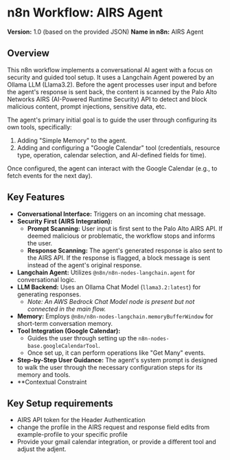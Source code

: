 # n8n Workflow: AIRS Agent

**Version:** 1.0 (based on the provided JSON)
**Name in n8n:** AIRS Agent

## Overview

This n8n workflow implements a conversational AI agent with a focus on security and guided tool setup. It uses a Langchain Agent powered by an Ollama LLM (Llama3.2). Before the agent processes user input and before the agent's response is sent back, the content is scanned by the Palo Alto Networks AIRS (AI-Powered Runtime Security) API to detect and block malicious content, prompt injections, sensitive data, etc.

The agent's primary initial goal is to guide the user through configuring its own tools, specifically:
1.  Adding "Simple Memory" to the agent.
2.  Adding and configuring a "Google Calendar" tool (credentials, resource type, operation, calendar selection, and AI-defined fields for time).

Once configured, the agent can interact with the Google Calendar (e.g., to fetch events for the next day).

## Key Features

* **Conversational Interface:** Triggers on an incoming chat message.
* **Security First (AIRS Integration):**
    * **Prompt Scanning:** User input is first sent to the Palo Alto AIRS API. If deemed malicious or problematic, the workflow stops and informs the user.
    * **Response Scanning:** The agent's generated response is also sent to the AIRS API. If the response is flagged, a block message is sent instead of the agent's original response.
* **Langchain Agent:** Utilizes `@n8n/n8n-nodes-langchain.agent` for conversational logic.
* **LLM Backend:** Uses an Ollama Chat Model (`llama3.2:latest`) for generating responses.
    * *Note: An AWS Bedrock Chat Model node is present but not connected in the main flow.*
* **Memory:** Employs `@n8n/n8n-nodes-langchain.memoryBufferWindow` for short-term conversation memory.
* **Tool Integration (Google Calendar):**
    * Guides the user through setting up the `n8n-nodes-base.googleCalendarTool`.
    * Once set up, it can perform operations like "Get Many" events.
* **Step-by-Step User Guidance:** The agent's system prompt is designed to walk the user through the necessary configuration steps for its memory and tools.
* **Contextual Constraint

## Key Setup requirements
* AIRS API token for the Header Authentication
* change the profile in the AIRS request and response field edits from example-profile to your specific profile
* Provide your gmail calendar integration, or provide a different tool and adjust the adjent.
